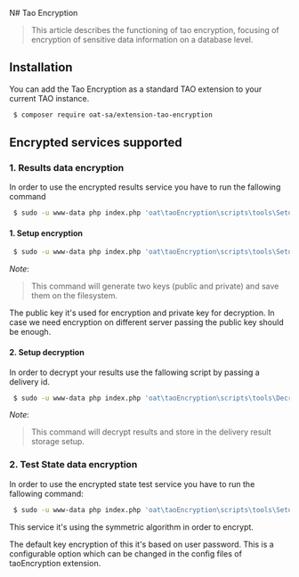 N# Tao Encryption 

> This article describes the functioning of tao encryption, focusing of encryption of sensitive data information on a database level.

## Installation

You can add the Tao Encryption as a standard TAO extension to your current TAO instance.

```bash
 $ composer require oat-sa/extension-tao-encryption
```

##  Encrypted services supported

### 1. Results data encryption

In order to use the encrypted results service you have to run the fallowing command

```bash
 $ sudo -u www-data php index.php 'oat\taoEncryption\scripts\tools\SetupEncryptedResultStorage'
```

#### 1. Setup encryption

```bash
 $ sudo -u www-data php index.php 'oat\taoEncryption\scripts\tools\SetupAsymmetricKeys' generate
```

_Note_: 
> This command will generate two keys (public and private) and save them on the filesystem.

The public key it's used for encryption and private key for decryption.
 In case we need encryption on different server passing the public key should be enough.


#### 2. Setup decryption

In order to decrypt your results use the fallowing script by passing a delivery id.

```bash
 $ sudo -u www-data php index.php 'oat\taoEncryption\scripts\tools\DecryptResults' <delivery_id>
```
_Note_: 
> This command will decrypt results and store in the delivery result storage setup.

### 2. Test State data encryption

In order to use the encrypted state test service you have to run the fallowing command:

```bash
 $ sudo -u www-data php index.php 'oat\taoEncryption\scripts\tools\SetupEncryptedStateStorage'
```

This service it's using the symmetric algorithm in order to encrypt.

The default key encryption of this it's based on user password. 
This is a configurable option which can be changed in the config files of taoEncryption extension.
